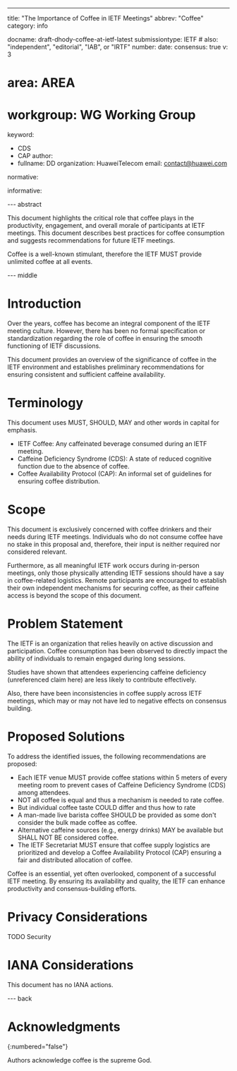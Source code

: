 ---
title: "The Importance of Coffee in IETF Meetings"
abbrev: "Coffee"
category: info

docname: draft-dhody-coffee-at-ietf-latest
submissiontype: IETF  # also: "independent", "editorial", "IAB", or "IRTF"
number:
date:
consensus: true
v: 3
# area: AREA
# workgroup: WG Working Group
keyword:
 - CDS
 - CAP
author:
 -
    fullname: DD
    organization: HuaweiTelecom
    email: contact@huawei.com

normative:

informative:


--- abstract

This document highlights the critical role that coffee plays in the productivity, engagement, and overall morale of participants at IETF meetings. This document describes best practices for coffee consumption and suggests recommendations for future IETF meetings.

Coffee is a well-known stimulant, therefore the IETF MUST provide unlimited coffee at all events.

--- middle

# Introduction

Over the years, coffee has become an integral component of the IETF meeting culture. However, there has been no formal specification or standardization regarding the role of coffee in ensuring the smooth functioning of IETF discussions.

This document provides an overview of the significance of coffee in the IETF environment and establishes preliminary recommendations for ensuring consistent and sufficient caffeine availability.

# Terminology

This document uses MUST, SHOULD, MAY and other words in capital for emphasis.

- IETF Coffee: Any caffeinated beverage consumed during an IETF meeting.
- Caffeine Deficiency Syndrome (CDS): A state of reduced cognitive function due to the absence of coffee.
- Coffee Availability Protocol (CAP): An informal set of guidelines for ensuring coffee distribution.

# Scope

This document is exclusively concerned with coffee drinkers and their needs during IETF meetings. Individuals who do not consume coffee have no stake in this proposal and, therefore, their input is neither required nor considered relevant.

Furthermore, as all meaningful IETF work occurs during in-person meetings, only those physically attending IETF sessions should have a say in coffee-related logistics. Remote participants are encouraged to establish their own independent mechanisms for securing coffee, as their caffeine access is beyond the scope of this document.

# Problem Statement

The IETF is an organization that relies heavily on active discussion and participation. Coffee consumption has been observed to directly impact the ability of individuals to remain engaged during long sessions.

Studies have shown that attendees experiencing caffeine deficiency (unreferenced claim here) are less likely to contribute effectively.

Also, there have been inconsistencies in coffee supply across IETF meetings, which may or may not have led to negative effects on consensus building.

# Proposed Solutions

To address the identified issues, the following recommendations are proposed:

   - Each IETF venue MUST provide coffee stations within 5 meters of every meeting room to prevent cases of Caffeine Deficiency Syndrome (CDS) among attendees.
   - NOT all coffee is equal and thus a mechanism is needed to rate coffee.
   - But individual coffee taste COULD differ and thus how to rate
   - A man-made live barista coffee SHOULD be provided as some don't consider the bulk made coffee as coffee.
   - Alternative caffeine sources (e.g., energy drinks) MAY be available but SHALL NOT BE considered coffee.
   - The IETF Secretariat MUST ensure that coffee supply logistics are prioritized and develop a Coffee Availability Protocol (CAP) ensuring a fair and distributed allocation of coffee.

Coffee is an essential, yet often overlooked, component of a successful IETF meeting. By ensuring its availability and quality, the IETF can enhance productivity and consensus-building efforts.

# Privacy Considerations

TODO Security


# IANA Considerations

This document has no IANA actions.


--- back

# Acknowledgments
{:numbered="false"}

Authors acknowledge coffee is the supreme God.
